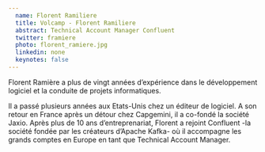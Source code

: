 ```yaml
---
  name: Florent Ramiliere
  title: Volcamp - Florent Ramiliere
  abstract: Technical Account Manager Confluent
  twitter: framiere
  photo: florent_ramiere.jpg
  linkedin: none
  keynotes: false
---
```

Florent Ramière a plus de vingt années d’expérience dans le développement logiciel et la conduite de projets informatiques. 

Il a passé plusieurs années aux Etats-Unis chez un éditeur de logiciel. A son retour en France après un détour chez Capgemini, il a co-fondé la société Jaxio. Après plus de 10 ans d’entreprenariat, Florent a rejoint Confluent -la société fondée par les créateurs d’Apache Kafka- où il accompagne les grands comptes en Europe en tant que Technical Account Manager.